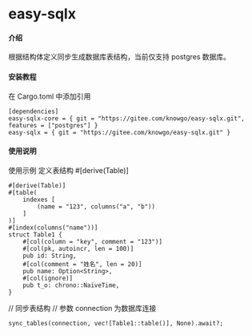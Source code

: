 # easy-sqlx

#### 介绍

根据结构体定义同步生成数据库表结构，当前仅支持 postgres 数据库。

#### 安装教程

在 Cargo.toml 中添加引用
```
[dependencies]
easy-sqlx-core = { git = "https://gitee.com/knowgo/easy-sqlx.git", features = ["postgres"] }
easy-sqlx = { git = "https://gitee.com/knowgo/easy-sqlx.git" }
```
#### 使用说明

使用示例
定义表结构 #[derive(Table)]
```
#[derive(Table)]
#[table(
    indexes [
        (name = "123", columns("a", "b"))
    ]
)] 
#[index(columns("name"))]
struct Table1 {
    #[col(column = "key", comment = "123")]
    #[col(pk, autoincr, len = 100)]
    pub id: String,
    #[col(comment = "姓名", len = 20)]
    pub name: Option<String>,
    #[col(ignore)]
    pub t_o: chrono::NaiveTime,
}
```
// 同步表结构
// 参数 connection 为数据库连接
```
sync_tables(connection, vec![Table1::table()], None).await?;
```